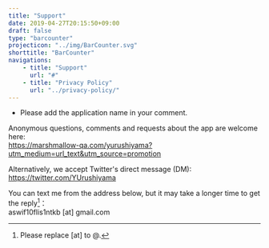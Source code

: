 ```yaml
---
title: "Support"
date: 2019-04-27T20:15:50+09:00
draft: false
type: "barcounter"
projecticon: "../img/BarCounter.svg"
shorttitle: "BarCounter"
navigations:
    - title: "Support"
      url: "#"
    - title: "Privacy Policy"
      url: "../privacy-policy/"
---
```


- Please add the application name in your comment.

Anonymous questions, comments and requests about the app are welcome here:  
https://marshmallow-qa.com/yurushiyama?utm_medium=url_text&utm_source=promotion

Alternatively, we accept Twitter's direct message (DM):  
https://twitter.com/YUrushiyama

You can text me from the address below, but it may take a longer time to get the reply[^1]：  
aswif10flis1ntkb [at] gmail.com

[^1]: Please replace [at] to @.
